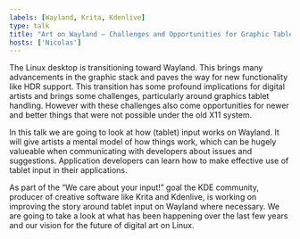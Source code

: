 ```yaml
---
labels: [Wayland, Krita, Kdenlive]
type: talk
title: "Art on Wayland – Challenges and Opportunities for Graphic Tablets"
hosts: ['Nicolas']
---
```


The Linux desktop is transitioning toward Wayland. This brings many advancements in the graphic
stack and paves the way for new functionality like HDR support. This transition has some profound
implications for digital artists and brings some challenges, particularly around graphics tablet
handling. However with these challenges also come opportunities for newer and better things that
were not possible under the old X11 system.

In this talk we are going to look at how (tablet) input works on Wayland. It will give artists a mental
model of how things work, which can be hugely valueable when communicating with developers
about issues and suggestions. Application developers can learn how to make effective use of tablet
input in their applications.

As part of the “We care about your input!” goal the KDE community, producer of creative software
like Krita and Kdenlive, is working on improving the story around tablet input on Wayland where
necessary. We are going to take a look at what has been happening over the last few years and our
vision for the future of digital art on Linux.

